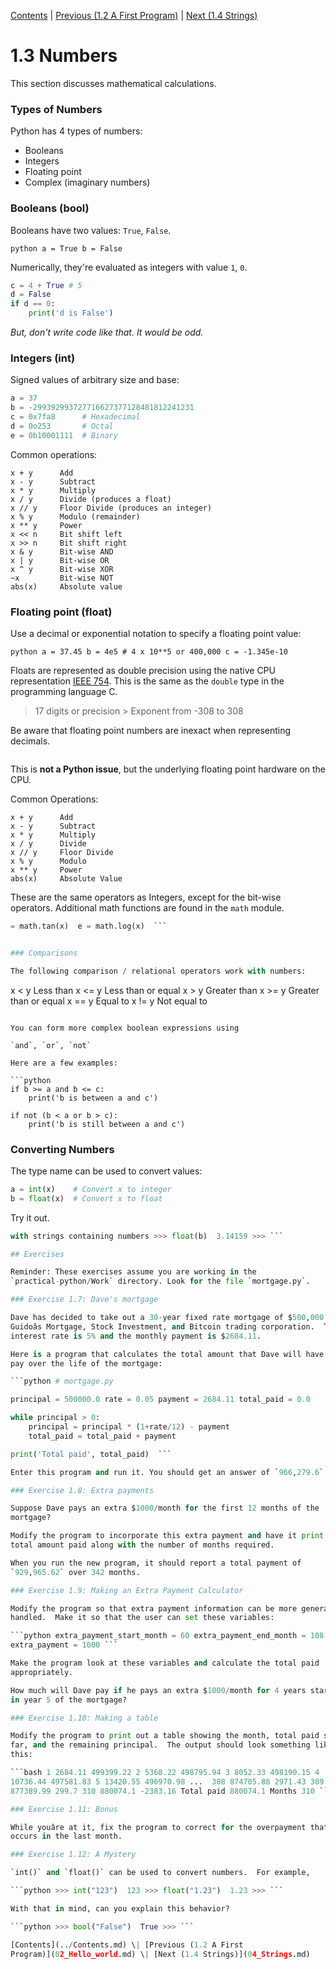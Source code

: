 [Contents](../Contents.md) \| [Previous (1.2 A First
Program)](02_Hello_world.md) \| [Next (1.4 Strings)](04_Strings.md)

# 1.3 Numbers

This section discusses mathematical calculations.

### Types of Numbers

Python has 4 types of numbers:

* Booleans
* Integers
* Floating point
* Complex (imaginary numbers)

### Booleans (bool)

Booleans have two values: `True`, `False`.

```python a = True b = False ```

Numerically, they're evaluated as integers with value `1`, `0`.

```python
c = 4 + True # 5
d = False
if d == 0:
    print('d is False')
```

*But, don't write code like that. It would be odd.*

### Integers (int)

Signed values of arbitrary size and base:

```python
a = 37
b = -299392993727716627377128481812241231
c = 0x7fa8      # Hexadecimal
d = 0o253       # Octal
e = 0b10001111  # Binary
```

Common operations:

```
x + y      Add
x - y      Subtract
x * y      Multiply
x / y      Divide (produces a float)
x // y     Floor Divide (produces an integer)
x % y      Modulo (remainder)
x ** y     Power
x << n     Bit shift left
x >> n     Bit shift right
x & y      Bit-wise AND
x | y      Bit-wise OR
x ^ y      Bit-wise XOR
~x         Bit-wise NOT
abs(x)     Absolute value
```

### Floating point (float)

Use a decimal or exponential notation to specify a floating point value:

```python a = 37.45 b = 4e5 # 4 x 10**5 or 400,000 c = -1.345e-10 ```

Floats are represented as double precision using the native CPU
representation [IEEE 754](https://en.wikipedia.org/wiki/IEEE_754).  This is
the same as the `double` type in the programming language C.

> 17 digits or precision > Exponent from -308 to 308

Be aware that floating point numbers are inexact when representing decimals.

```python >>> a = 2.1 + 4.2 >>> a == 6.3 False >>> a 6.300000000000001 >>>
```

This is **not a Python issue**, but the underlying floating point hardware
on the CPU.

Common Operations:

```
x + y      Add
x - y      Subtract
x * y      Multiply
x / y      Divide
x // y     Floor Divide
x % y      Modulo
x ** y     Power
abs(x)     Absolute Value
```

These are the same operators as Integers, except for the bit-wise
operators.  Additional math functions are found in the `math` module.

```python import math a = math.sqrt(x)  b = math.sin(x)  c = math.cos(x)  d
= math.tan(x)  e = math.log(x)  ```


### Comparisons

The following comparison / relational operators work with numbers:

```
x < y      Less than
x <= y     Less than or equal
x > y      Greater than
x >= y     Greater than or equal
x == y     Equal to
x != y     Not equal to
```

You can form more complex boolean expressions using

`and`, `or`, `not`

Here are a few examples:

```python
if b >= a and b <= c:
    print('b is between a and c')

if not (b < a or b > c):
    print('b is still between a and c')
```

### Converting Numbers

The type name can be used to convert values:

```python
a = int(x)    # Convert x to integer
b = float(x)  # Convert x to float
```

Try it out.

```python >>> a = 3.14159 >>> int(a)  3 >>> b = '3.14159' # It also works
with strings containing numbers >>> float(b)  3.14159 >>> ```

## Exercises

Reminder: These exercises assume you are working in the
`practical-python/Work` directory. Look for the file `mortgage.py`.

### Exercise 1.7: Dave's mortgage

Dave has decided to take out a 30-year fixed rate mortgage of $500,000 with
Guidoâs Mortgage, Stock Investment, and Bitcoin trading corporation.  The
interest rate is 5% and the monthly payment is $2684.11.

Here is a program that calculates the total amount that Dave will have to
pay over the life of the mortgage:

```python # mortgage.py

principal = 500000.0 rate = 0.05 payment = 2684.11 total_paid = 0.0

while principal > 0:
    principal = principal * (1+rate/12) - payment
    total_paid = total_paid + payment

print('Total paid', total_paid)  ```

Enter this program and run it. You should get an answer of `966,279.6`.

### Exercise 1.8: Extra payments

Suppose Dave pays an extra $1000/month for the first 12 months of the
mortgage?

Modify the program to incorporate this extra payment and have it print the
total amount paid along with the number of months required.

When you run the new program, it should report a total payment of
`929,965.62` over 342 months.

### Exercise 1.9: Making an Extra Payment Calculator

Modify the program so that extra payment information can be more generally
handled.  Make it so that the user can set these variables:

```python extra_payment_start_month = 60 extra_payment_end_month = 108
extra_payment = 1000 ```

Make the program look at these variables and calculate the total paid
appropriately.

How much will Dave pay if he pays an extra $1000/month for 4 years starting
in year 5 of the mortgage?

### Exercise 1.10: Making a table

Modify the program to print out a table showing the month, total paid so
far, and the remaining principal.  The output should look something like
this:

```bash 1 2684.11 499399.22 2 5368.22 498795.94 3 8052.33 498190.15 4
10736.44 497581.83 5 13420.55 496970.98 ...  308 874705.88 2971.43 309
877389.99 299.7 310 880074.1 -2383.16 Total paid 880074.1 Months 310 ```

### Exercise 1.11: Bonus

While youâre at it, fix the program to correct for the overpayment that
occurs in the last month.

### Exercise 1.12: A Mystery

`int()` and `float()` can be used to convert numbers.  For example,

```python >>> int("123")  123 >>> float("1.23")  1.23 >>> ```

With that in mind, can you explain this behavior?

```python >>> bool("False")  True >>> ```

[Contents](../Contents.md) \| [Previous (1.2 A First
Program)](02_Hello_world.md) \| [Next (1.4 Strings)](04_Strings.md)
